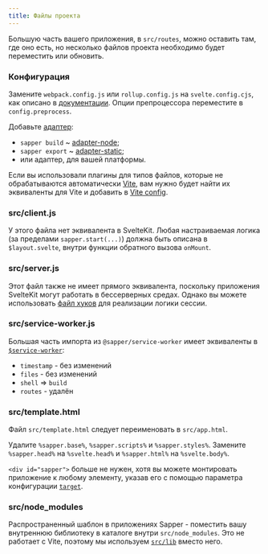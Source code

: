 ```yaml
---
title: Файлы проекта
---
```


Большую часть вашего приложения, в `src/routes`, можно оставить там, где оно есть, но несколько файлов проекта необходимо будет переместить или обновить.

### Конфигурация

Замените `webpack.config.js` или `rollup.config.js` на `svelte.config.cjs`, как описано в [документации](/docs#konfiguracziya). Опции препроцессора переместите в `config.preprocess`.

Добавьте [адаптер](/docs#adaptery): 
* `sapper build` ~ [adapter-node](https://github.com/sveltejs/kit/tree/master/packages/adapter-node);
* `sapper export` ~ [adapter-static](https://github.com/sveltejs/kit/tree/master/packages/adapter-static);
* или адаптер, для вашей платформы.

Если вы использовали плагины для типов файлов, которые не обрабатываются автоматически [Vite](https://vitejs.dev), вам нужно будет найти их эквиваленты для Vite и добавить в [Vite config](/docs#konfiguracziya-vite).

### src/client.js

У этого файла нет эквивалента в SvelteKit. Любая настраиваемая логика (за пределами `sapper.start(...)`) должна быть описана в `$layout.svelte`, внутри функции обратного вызова `onMount`.

### src/server.js

Этот файл также не имеет прямого эквивалента, поскольку приложения SvelteKit могут работать в бессерверных средах. Однако вы можете использовать [файл хуков](/docs#huki) для реализации логики сессии.

### src/service-worker.js

Большая часть импорта из `@sapper/service-worker` имеет эквиваленты в [`$service-worker`](/docs#moduli-service-worker):

- `timestamp` - без изменений
- `files` - без изменений
- `shell` => `build`
- `routes` - удалён

### src/template.html

Файл `src/template.html` следует переименовать в `src/app.html`.

Удалите `%sapper.base%`, `%sapper.scripts%` и `%sapper.styles%`. Замените `%sapper.head%` на `%svelte.head%` и `%sapper.html%` на `%svelte.body%`.

`<div id="sapper">` больше не нужен, хотя вы можете монтировать приложение к любому элементу, указав его с помощью параметра конфигурации [`target`](/docs#konfiguracziya-target).

### src/node_modules

Распространенный шаблон в приложениях Sapper - поместить вашу внутреннюю библиотеку в каталоге внутри `src/node_modules`. Это не работает с Vite, поэтому мы используем [`src/lib`](/docs#moduli-lib) вместо него.